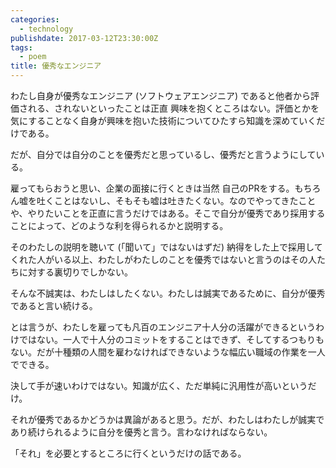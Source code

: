 ```yaml
---
categories:
  - technology
publishdate: 2017-03-12T23:30:00Z
tags:
  - poem
title: 優秀なエンジニア
---
```


わたし自身が優秀なエンジニア (ソフトウェアエンジニア) であると他者から評価される、されないといったことは正直 興味を抱くところはない。評価とかを気にすることなく自身が興味を抱いた技術についてひたすら知識を深めていくだけである。

だが、自分では自分のことを優秀だと思っているし、優秀だと言うようにしている。

<!--more-->

雇ってもらおうと思い、企業の面接に行くときは当然 自己のPRをする。もちろん嘘を吐くことはないし、そもそも嘘は吐きたくない。なのでやってきたことや、やりたいことを正直に言うだけではある。そこで自分が優秀であり採用することによって、どのような利を得られるかと説明する。

そのわたしの説明を聴いて (「聞いて」ではないはずだ) 納得をした上で採用してくれた人がいる以上、わたしがわたしのことを優秀ではないと言うのはその人たちに対する裏切りでしかない。

そんな不誠実は、わたしはしたくない。わたしは誠実であるために、自分が優秀であると言い続ける。

とは言うが、わたしを雇っても凡百のエンジニア十人分の活躍ができるというわけではない。一人で十人分のコミットをすることはできず、そしてするつもりもない。だが十種類の人間を雇わなければできないような幅広い職域の作業を一人でできる。

決して手が速いわけではない。知識が広く、ただ単純に汎用性が高いというだけ。

それが優秀であるかどうかは異論があると思う。だが、わたしはわたしが誠実であり続けられるように自分を優秀と言う。言わなければならない。

「それ」を必要とするところに行くというだけの話である。
